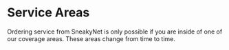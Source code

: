 # Service Areas

Ordering service from SneakyNet is only possible if you are inside of
one of our coverage areas.  These areas change from time to time.

